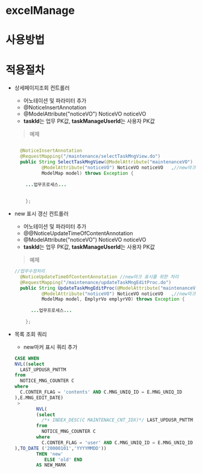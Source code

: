 # excelManage

# 사용방법

# 적용절차
+ 상세페이지조회 컨트롤러
  + 어노테이션 및 파라미터 추가
  + @NoticeInsertAnnotation
  + @ModelAttribute("noticeVO") NoticeVO noticeVO 
  + **taskId**는 업무 PK값, **taskManageUserId**는 사용자 PK값
  > 예제
  ```java
  
    @NoticeInsertAnnotation
	@RequestMapping("/maintenance/selectTaskMngView.do")
	public String SelectTaskMngView(@ModelAttribute("maintenanceVO") MaintenanceVO maintenanceVO, 
			@ModelAttribute("noticeVO") NoticeVO noticeVO 	,//new마크 표시를 위한 처리
			ModelMap model) throws Exception {
      
      ...업무프로세스...
      
      
      };
   ```
   
+ new 표시 갱신 컨트롤러
  + 어노테이션 및 파라미터 추가
  + @@NoticeUpdateTimeOfContentAnnotation
  + @ModelAttribute("noticeVO") NoticeVO noticeVO 	
  + **taskId**는 업무 PK값, **taskManageUserId**는 사용자 PK값
  > 예제
  ```java
  //업무수정처리
	@NoticeUpdateTimeOfContentAnnotation //new마크 표시를 위한 처리
	@RequestMapping("/maintenance/updateTaskMngEditProc.do")
	public String UpdateTaskMngEditProc(@ModelAttribute("maintenanceVO") MaintenanceVO maintenanceVO, 
			@ModelAttribute("noticeVO") NoticeVO noticeVO 	,//new마크 표시를 위한 처리
			ModelMap model, EmplyrVo emplyrVO) throws Exception {
      
        ...업무프로세스...
      
      };
  
  ```
+ 목록 조회 쿼리
  + new마커 표시 쿼리 추가
  ```sql
  CASE WHEN 
  NVL((select 
    LAST_UPDUSR_PNTTM 
  from 
    NOTICE_MNG_COUNTER C 
  where 
    C.CONTER_FLAG = 'contents' AND C.MNG_UNIQ_ID = E.MNG_UNIQ_ID
  ),E.MNG_EDIT_DATE) 																		/*해당글 최종 수정일(댓글 포함)*/
   >
          NVL(
          (select 
            /*+ INDEX_DESC(C MAINTENACE_CNT_IDX)*/ LAST_UPDUSR_PNTTM 
          from
            NOTICE_MNG_COUNTER C 
          where 
            C.CONTER_FLAG = 'user' AND C.MNG_UNIQ_ID = E.MNG_UNIQ_ID AND C.UNIQ_ID = #taskManageUserId# AND ROWNUM = 1
  ),TO_DATE ('20000101','YYYYMMDD'))  																		/*해당글 최종 확인일*/
          THEN 'new'
             ELSE 'old' END
          AS NEW_MARK 
  ```
